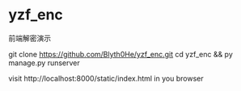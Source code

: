 # yzf_enc
前端解密演示

git clone https://github.com/Blyth0He/yzf_enc.git
cd yzf_enc && py manage.py runserver

visit http://localhost:8000/static/index.html in you browser
